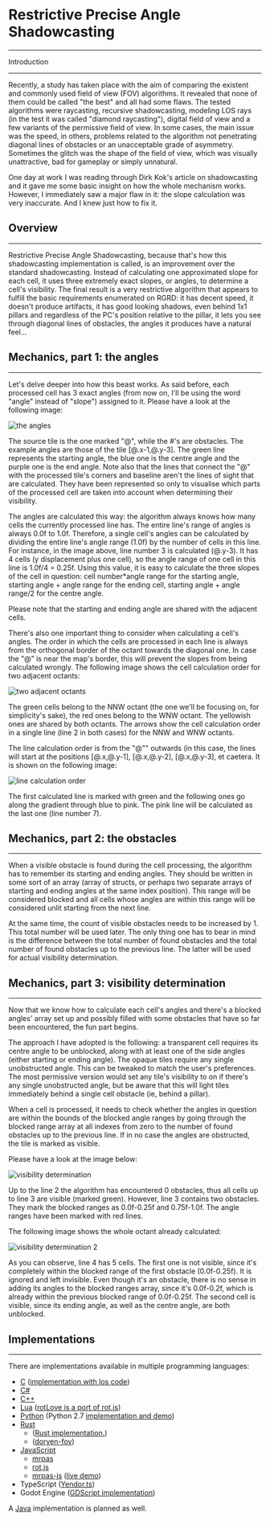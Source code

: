 # Restrictive Precise Angle Shadowcasting

---

Introduction

---

Recently, a study has taken place with the aim of comparing the existent and commonly used field of view (FOV) algorithms. It revealed that none of them could be called "the best" and all had some flaws. The tested algorithms were raycasting, recursive shadowcasting, modeling LOS rays (in the test it was called "diamond raycasting"), digital field of view and a few variants of the permissive field of view. In some cases, the main issue was the speed, in others, problems related to the algorithm not penetrating diagonal lines of obstacles or an unacceptable grade of asymmetry. Sometimes the glitch was the shape of the field of view, which was visually unattractive, bad for gameplay or simply unnatural.

One day at work I was reading through Dirk Kok's article on shadowcasting and it gave me some basic insight on how the whole mechanism works. However, I immediately saw a major flaw in it: the slope calculation was very inaccurate. And I knew just how to fix it.

## Overview

---

Restrictive Precise Angle Shadowcasting, because that's how this shadowcasting implementation is called, is an improvement over the standard shadowcasting. Instead of calculating one approximated slope for each cell, it uses three extremely exact slopes, or angles, to determine a cell's visibility. The final result is a very restrictive algorithm that appears to fulfill the basic requirements enumerated on RGRD: it has decent speed, it doesn't produce artifacts, it has good looking shadows, even behind 1x1 pillars and regardless of the PC's position relative to the pillar, it lets you see through diagonal lines of obstacles, the angles it produces have a natural feel...

## Mechanics, part 1: the angles

---

Let's delve deeper into how this beast works. As said before, each processed cell has 3 exact angles (from now on, I'll be using the word "angle" instead of "slope") assigned to it. Please have a look at the following image:

![the angles](./assets/images/articles/restrictive_precise_angle_shadowcasting/i1QnTsK.png)

The source tile is the one marked "@", while the #'s are obstacles. The example angles are those of the tile [@.x-1,@.y-3]. The green line represents the starting angle, the blue one is the centre angle and the purple one is the end angle. Note also that the lines that connect the "@" with the processed tile's corners and baseline aren't the lines of sight that are calculated. They have been represented so only to visualise which parts of the processed cell are taken into account when determining their visibility.

The angles are calculated this way: the algorithm always knows how many cells the currently processed line has. The entire line's range of angles is always 0.0f to 1.0f. Therefore, a single cell's angles can be calculated by dividing the entire line's angle range (1.0f) by the number of cells in this line. For instance, in the image above, line number 3 is calculated (@.y-3). It has 4 cells (y displacement plus one cell), so the angle range of one cell in this line is 1.0f/4 = 0.25f. Using this value, it is easy to calculate the three slopes of the cell in question: cell number\*angle range for the starting angle, starting angle + angle range for the ending cell, starting angle + angle range/2 for the centre angle.

Please note that the starting and ending angle are shared with the adjacent cells.

There's also one important thing to consider when calculating a cell's angles. The order in which the cells are processed in each line is always from the orthogonal border of the octant towards the diagonal one. In case the "@" is near the map's border, this will prevent the slopes from being calculated wrongly. The following image shows the cell calculation order for two adjacent octants:

![two adjacent octants](./assets/images/articles/restrictive_precise_angle_shadowcasting/iTkPM2c.png)

The green cells belong to the NNW octant (the one we'll be focusing on, for simplicity's sake), the red ones belong to the WNW octant. The yellowish ones are shared by both octants. The arrows show the cell calculation order in a single line (line 2 in both cases) for the NNW and WNW octants.

The line calculation order is from the "@"" outwards (in this case, the lines will start at the positions [@.x,@.y-1], [@.x,@.y-2], [@.x,@.y-3], et caetera. It is shown on the following image:

![line calculation order](./assets/images/articles/restrictive_precise_angle_shadowcasting/2gV9fnQ.png)

The first calculated line is marked with green and the following ones go along the gradient through blue to pink. The pink line will be calculated as the last one (line number 7).

## Mechanics, part 2: the obstacles

---

When a visible obstacle is found during the cell processing, the algorithm has to remember its starting and ending angles. They should be written in some sort of an array (array of structs, or perhaps two separate arrays of starting and ending angles at the same index position). This range will be considered blocked and all cells whose angles are within this range will be considered unlit starting from the next line.

At the same time, the count of visible obstacles needs to be increased by 1. This total number will be used later. The only thing one has to bear in mind is the difference between the total number of found obstacles and the total number of found obstacles up to the previous line. The latter will be used for actual visibility determination.

## Mechanics, part 3: visibility determination

---

Now that we know how to calculate each cell's angles and there's a blocked angles' array set up and possibly filled with some obstacles that have so far been encountered, the fun part begins.

The approach I have adopted is the following: a transparent cell requires its centre angle to be unblocked, along with at least one of the side angles (either starting or ending angle). The opaque tiles require any single unobstructed angle. This can be tweaked to match the user's preferences. The most permissive version would set any tile's visibility to on if there's any single unobstructed angle, but be aware that this will light tiles immediately behind a single cell obstacle (ie, behind a pillar).

When a cell is processed, it needs to check whether the angles in question are within the bounds of the blocked angle ranges by going through the blocked range array at all indexes from zero to the number of found obstacles up to the previous line. If in no case the angles are obstructed, the tile is marked as visible.

Please have a look at the image below:

![visibility determination](./assets/images/articles/restrictive_precise_angle_shadowcasting/eOU5iol.png)

Up to the line 2 the algorithm has encountered 0 obstacles, thus all cells up to line 3 are visible (marked green). However, line 3 contains two obstacles. They mark the blocked ranges as 0.0f-0.25f and 0.75f-1.0f. The angle ranges have been marked with red lines.

The following image shows the whole octant already calculated:

![visibility determination 2](./assets/images/articles/restrictive_precise_angle_shadowcasting/7xXDuy6.png)

As you can observe, line 4 has 5 cells. The first one is not visible, since it's completely within the blocked range of the first obstacle (0.0f-0.25f). It is ignored and left invisible. Even though it's an obstacle, there is no sense in adding its angles to the blocked ranges array, since it's 0.0f-0.2f, which is already within the previous blocked range of 0.0f-0.25f. The second cell is visible, since its ending angle, as well as the centre angle, are both unblocked.

## Implementations

---

There are implementations available in multiple programming languages:

- [C](c.md) ([implementation with los code](https://github.com/luctius/heresyrl/blob/master/src/fov/rpsc_fov.c))
- [C#](c_sharp.md)
- [C++](c++.md)
- [Lua](lua.md) ([rotLove is a port of rot.js](https://github.com/paulofmandown/rotLove))
- [Python](python.md) (Python 2.7 [implementation and demo](https://github.com/MoyTW/roguebasin_rpas))
- [Rust](rust.md)
  - ([Rust implementation.](https://github.com/bluss/rpasha/blob/master/src/shadowcasting.rs))
  - ([doryen-fov](https://github.com/jice-nospam/doryen-fov))
- [JavaScript](javascript.md)
  - [mrpas](https://www.npmjs.com/package/mrpas)
  - [rot.js](http://ondras.github.io/rot.js/hp/)
  - [mrpas-js](http://github.com/domasx2/mrpas-js) ([live demo](http://domasx2.github.com/mrpas-js/))
- TypeScript ([Yendor.ts](yendor.ts.md))
- Godot Engine ([GDScript implementation](https://github.com/matt-kimball/godot-mrpas))

A [Java](java.md) implementation is planned as well.
